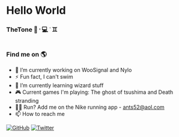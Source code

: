 # Hello World

### TheTone 🐧 ˒ 💻 ˓ ♊︎

<img src="https://i.pinimg.com/originals/e0/c4/74/e0c4745ee07489804c3ac7bafec89d45.jpg" alt="">

### Find me on 🌎 

- 🔭 I’m currently working on WooSignal and Nylo
- ⚡ Fun fact, I can't swim
- 🌱 I’m currently learning wizard stuff
- 🎮 Current games I'm playing: The ghost of tsushima and Death stranding
- 🏃‍♂️ Run? Add me on the Nike running app - ants52@aol.com
- 📫 How to reach me

<p align="left">
	<a href="https://github.com/agordn52"><img src="https://img.shields.io/github/followers/agordn52.svg?label=GitHub&style=social" alt="GitHub"></a>
	<a href="https://twitter.com/anthonygordn"><img src="https://img.shields.io/twitter/follow/anthonygordn?label=Twitter&style=social" alt="Twitter"></a>
</p>
